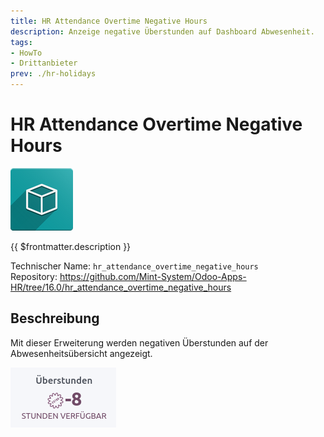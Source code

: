 ```yaml
---
title: HR Attendance Overtime Negative Hours
description: Anzeige negative Überstunden auf Dashboard Abwesenheit.
tags:
- HowTo
- Drittanbieter
prev: ./hr-holidays
---
```

# HR Attendance Overtime Negative Hours
![icon_oms_box](attachments/icon_oms_box.png)

{{ $frontmatter.description }}

Technischer Name: `hr_attendance_overtime_negative_hours`\
Repository: <https://github.com/Mint-System/Odoo-Apps-HR/tree/16.0/hr_attendance_overtime_negative_hours>

## Beschreibung

Mit dieser Erweiterung werden negativen Überstunden auf der Abwesenheitsübersicht angezeigt.

![](attachments/HR%20Attendance%20Overtime%20Negative%20Hours.png)